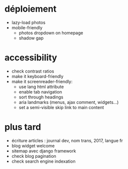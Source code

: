 # déploiement
* lazy-load photos
* mobile-friendly
    * photos dropdown on homepage
    * shadow gap

# accessibility
* check contrast ratios
* make it keyboard-friendly
* make it screenreader-friendly:
    * use lang html attribute
    * enable tab navigation
    * sort through headings
    * aria landmarks (menus, ajax comment, widgets...)
    * set a semi-visible skip link to main content

# plus tard
* écriture articles : journal dev, nom trans, 2017, langue fr
* blog widget welcome
* sitemap avec django framework
* check blog pagination
* check search engine indexation
